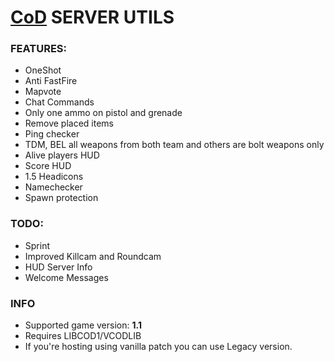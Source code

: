 # [CoD](https://en.wikipedia.org/wiki/Call_of_Duty_(video_game)) SERVER UTILS


### FEATURES:
- OneShot 
- Anti FastFire
- Mapvote
- Chat Commands
- Only one ammo on pistol and grenade
- Remove placed items
- Ping checker
- TDM, BEL all weapons from both team and others are bolt weapons only
- Alive players HUD
- Score HUD
- 1.5 Headicons
- Namechecker
- Spawn protection

### TODO:
- Sprint
- Improved Killcam and Roundcam
- HUD Server Info
- Welcome Messages

### INFO
- Supported game version: **1.1**
- Requires LIBCOD1/VCODLIB
- If you're hosting using vanilla patch you can use Legacy version.
